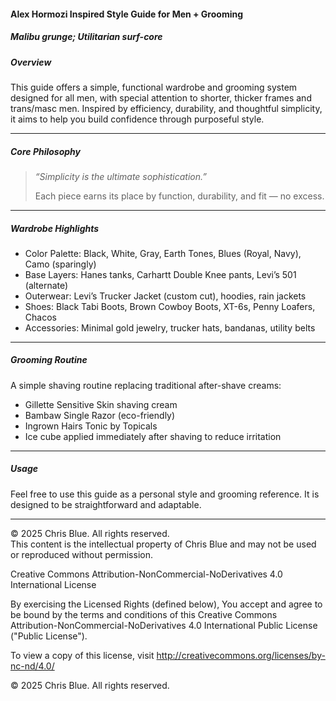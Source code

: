 #### Alex Hormozi Inspired Style Guide for Men + Grooming

##### Malibu grunge; Utilitarian surf-core 

##### Overview  
This guide offers a simple, functional wardrobe and grooming system designed for all men, with special attention to shorter, thicker frames and trans/masc men. Inspired by efficiency, durability, and thoughtful simplicity, it aims to help you build confidence through purposeful style.

---

##### Core Philosophy  
> *“Simplicity is the ultimate sophistication.”*  
>
> Each piece earns its place by function, durability, and fit — no excess.

---

##### Wardrobe Highlights  
- Color Palette: Black, White, Gray, Earth Tones, Blues (Royal, Navy), Camo (sparingly)
- Base Layers: Hanes tanks, Carhartt Double Knee pants, Levi’s 501 (alternate)  
- Outerwear: Levi’s Trucker Jacket (custom cut), hoodies, rain jackets  
- Shoes: Black Tabi Boots, Brown Cowboy Boots, XT-6s, Penny Loafers, Chacos  
- Accessories: Minimal gold jewelry, trucker hats, bandanas, utility belts  

---

##### Grooming Routine  
A simple shaving routine replacing traditional after-shave creams:  
- Gillette Sensitive Skin shaving cream  
- Bambaw Single Razor (eco-friendly)  
- Ingrown Hairs Tonic by Topicals
- Ice cube applied immediately after shaving to reduce irritation  

---

##### Usage  
Feel free to use this guide as a personal style and grooming reference. It is designed to be straightforward and adaptable.

---

© 2025 Chris Blue. All rights reserved.  
This content is the intellectual property of Chris Blue and may not be used or reproduced without permission.

Creative Commons Attribution-NonCommercial-NoDerivatives 4.0 International License

By exercising the Licensed Rights (defined below), You accept and agree to be bound by the terms and conditions of this Creative Commons Attribution-NonCommercial-NoDerivatives 4.0 International Public License ("Public License").

To view a copy of this license, visit http://creativecommons.org/licenses/by-nc-nd/4.0/

© 2025 Chris Blue. All rights reserved.